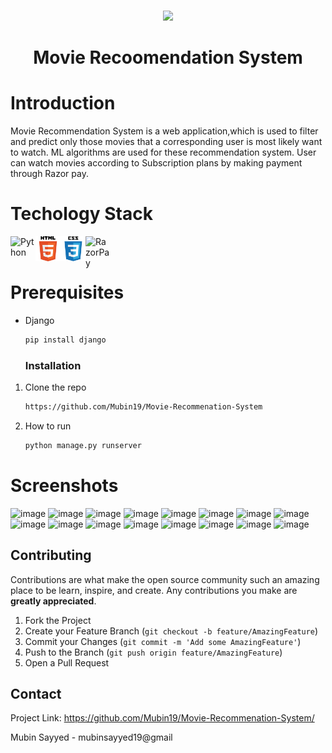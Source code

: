 <!-- # Movie Recommendation System -->

<!-- PROJECT LOGO -->
<br />
<p align="center">
  <a href="https://github.com/Mubin19/Movie-Recommenation-System/">
   <img src="https://img.icons8.com/clouds/100/000000/timer.png"/>
  </a>

  <h1 align="center"> Movie Recoomendation System </h1>

 <!-- <p align="center">
    An simple pomodoro clock to enhance your productivity!
    <br />
    <br />
    <a href="https://pomodoro-817b5.web.app/">View Demo</a>
   
  </p>   -->
</p>


# Introduction

Movie Recommendation System is a web application,which is used to filter and predict only those movies that a
corresponding user is most likely want to watch. ML algorithms are used for these recommendation system. User
can watch movies according to Subscription plans by making payment through Razor pay.


# Techology Stack

<img align="left" alt="Python" width="40px" src="https://upload.wikimedia.org/wikipedia/commons/thumb/c/c3/Python-logo-notext.svg/1200px-Python-logo-notext.svg.png" />
<img align="left" alt="HTML5" width="40px" src="https://raw.githubusercontent.com/github/explore/80688e429a7d4ef2fca1e82350fe8e3517d3494d/topics/html/html.png" />
<img align="left" alt="CSS3" width="40px" src="https://raw.githubusercontent.com/github/explore/80688e429a7d4ef2fca1e82350fe8e3517d3494d/topics/css/css.png" />
<img align="left" alt="RazorPay" width="40px" src="https://upload.wikimedia.org/wikipedia/commons/b/b3/Razorpay_logo.webp" />





<br>
<br>

# Prerequisites

* Django
  ```sh
  pip install django
  ```
  
  ### Installation

1. Clone the repo
   ```sh
   https://github.com/Mubin19/Movie-Recommenation-System
   ```
2. How to run
   ```sh
   python manage.py runserver
   ```
# Screenshots

![image](https://github.com/Mubin19/Movie-Recommenation-System/assets/84974315/2b9764e1-13b6-4d0c-9003-0f54a7588b79)
![image](https://github.com/Mubin19/Movie-Recommenation-System/assets/84974315/436efa94-ebfe-47d6-9392-da677c890587)
![image](https://github.com/Mubin19/Movie-Recommenation-System/assets/84974315/9c14e77c-0c59-4045-a04a-46988219c24c)
![image](https://github.com/Mubin19/Movie-Recommenation-System/assets/84974315/073d5574-c607-4005-9d7e-0112a0032867)
![image](https://github.com/Mubin19/Movie-Recommenation-System/assets/84974315/7c2e75be-6467-4280-b6c9-5b8dda72cd42)
![image](https://github.com/Mubin19/Movie-Recommenation-System/assets/84974315/b1d856b6-64a7-4dc0-844d-0a24e1f224c8)
![image](https://github.com/Mubin19/Movie-Recommenation-System/assets/84974315/79c53fea-db44-4776-bc18-a274dfc19cb0)
![image](https://github.com/Mubin19/Movie-Recommenation-System/assets/84974315/46b05035-7b4d-405c-9774-0c31cf716608)
![image](https://github.com/Mubin19/Movie-Recommenation-System/assets/84974315/b91891e5-4504-4d10-a0c5-0db13721b82b)
![image](https://github.com/Mubin19/Movie-Recommenation-System/assets/84974315/386e033e-97a8-4cd4-a955-7ab204de7e4b)
![image](https://github.com/Mubin19/Movie-Recommenation-System/assets/84974315/b876c28b-4f6e-477b-bd44-ee6ef619a3c7)
![image](https://github.com/Mubin19/Movie-Recommenation-System/assets/84974315/2ccbd250-64f7-487e-9078-45da7b9be284)
![image](https://github.com/Mubin19/Movie-Recommenation-System/assets/84974315/d1b3ef1d-5825-473a-9ece-d83cadb79816)
![image](https://github.com/Mubin19/Movie-Recommenation-System/assets/84974315/24b6425c-62ce-40d1-8f96-d05623bd8153)
![image](https://github.com/Mubin19/Movie-Recommenation-System/assets/84974315/8fce12a7-7522-4356-b68b-4949556e15ea)
![image](https://github.com/Mubin19/Movie-Recommenation-System/assets/84974315/2c10a681-5497-486a-a46a-a6effdd91246)



   
## Contributing

Contributions are what make the open source community such an amazing place to be learn, inspire, and create. Any contributions you make are **greatly appreciated**.

1. Fork the Project
2. Create your Feature Branch (`git checkout -b feature/AmazingFeature`)
3. Commit your Changes (`git commit -m 'Add some AmazingFeature'`)
4. Push to the Branch (`git push origin feature/AmazingFeature`)
5. Open a Pull Request

## Contact

Project Link:    https://github.com/Mubin19/Movie-Recommenation-System/

Mubin Sayyed - mubinsayyed19@gmail

